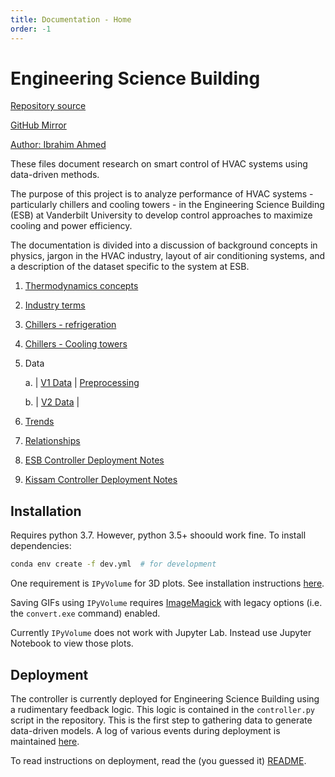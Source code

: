 ```yaml
---
title: Documentation - Home
order: -1
---
```


# Engineering Science Building

[Repository source](https://git.isis.vanderbilt.edu/SmartBuildings/EngineeringScienceBuilding)

[GitHub Mirror](https://github.com/hazrmard/EngineeringScienceBuilding)

[Author: Ibrahim Ahmed](https://iahmed.me)


These files document research on smart control of HVAC systems using data-driven methods.

The purpose of this project is to analyze performance of HVAC systems - particularly chillers and cooling towers - in the Engineering Science Building (ESB) at Vanderbilt University to develop control approaches to maximize cooling and power efficiency.

The documentation is divided into a discussion of background concepts in physics, jargon in the HVAC industry, layout of air conditioning systems, and a description of the dataset specific to the system at ESB.

1. [Thermodynamics concepts](0-thermo-basics.md)

2. [Industry terms](1-industry-terms.md)

3. [Chillers - refrigeration](2-chiller.md)

4. [Chillers - Cooling towers](3-cooling-tower.md)

5. Data

    a. | [V1 Data](./datasets/v1/dataset.md) | [Preprocessing](./datasets/v1/preprocessing.md)

    b. | [V2 Data](./datasets/v2/dataset.md) |

6. [Trends](6-trends.md)

7. [Relationships](7-relationships.md)

8. [ESB Controller Deployment Notes](ESB-Controller-Notes.md)

9. [Kissam Controller Deployment Notes](Kissam-Controller-Notes.md)


## Installation

Requires python 3.7. However, python 3.5+ shoould work fine. To install dependencies:

```bash
conda env create -f dev.yml  # for development
```

One requirement is `IPyVolume` for 3D plots. See installation instructions [here][2].

Saving GIFs using `IPyVolume` requires [ImageMagick][1] with legacy options (i.e. the `convert.exe` command) enabled.

Currently `IPyVolume` does not work with Jupyter Lab. Instead use Jupyter Notebook to view those plots.

[1]: https://www.imagemagick.org/script/index.php
[2]: https://ipyvolume.readthedocs.io/en/latest/install.html


## Deployment

The controller is currently deployed for Engineering Science Building using a rudimentary feedback logic. This logic is contained in the `controller.py` script in the repository. This is the first step to gathering data to generate data-driven models. A log of various events during deployment is maintained [here](ESB-Controller-Notes.md).

To read instructions on deployment, read the (you guessed it) [README](https://git.isis.vanderbilt.edu/SmartBuildings/EngineeringScienceBuilding).
